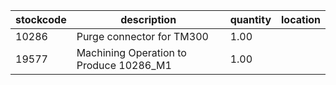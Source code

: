 |stockcode|description|quantity|location|
|---------|-----------|--------|--------|
|10286|Purge connector for TM300|1.00||
|19577|Machining Operation to Produce 10286_M1|1.00||
